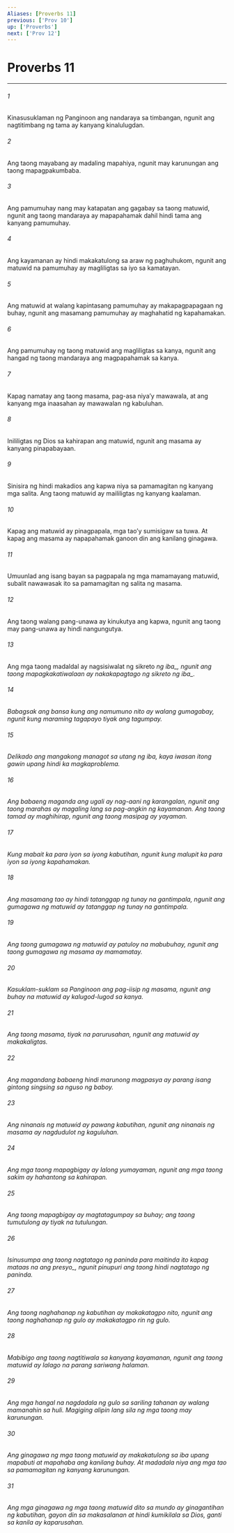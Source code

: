 ```yaml
---
Aliases: [Proverbs 11]
previous: ['Prov 10']
up: ['Proverbs']
next: ['Prov 12']
---
```

# Proverbs 11

***






















###### 1 










Kinasusuklaman ng Panginoon ang nandaraya sa timbangan, ngunit ang nagtitimbang ng tama ay kanyang kinalulugdan. 





















###### 2 










Ang taong mayabang ay madaling mapahiya, ngunit may karunungan ang taong mapagpakumbaba. 





















###### 3 










Ang pamumuhay nang may katapatan ang gagabay sa taong matuwid, ngunit ang taong mandaraya ay mapapahamak dahil hindi tama ang kanyang pamumuhay. 





















###### 4 










Ang kayamanan ay hindi makakatulong sa araw ng paghuhukom, ngunit ang matuwid na pamumuhay ay magliligtas sa iyo sa kamatayan. 





















###### 5 










Ang matuwid at walang kapintasang pamumuhay ay makapagpapagaan ng buhay, ngunit ang masamang pamumuhay ay maghahatid ng kapahamakan. 





















###### 6 










Ang pamumuhay ng taong matuwid ang magliligtas sa kanya, ngunit ang hangad ng taong mandaraya ang magpapahamak sa kanya. 





















###### 7 










Kapag namatay ang taong masama, pag-asa niyaʼy mawawala, at ang kanyang mga inaasahan ay mawawalan ng kabuluhan. 





















###### 8 










Inililigtas ng Dios sa kahirapan ang matuwid, ngunit ang masama ay kanyang pinapabayaan. 





















###### 9 










Sinisira ng hindi makadios ang kapwa niya sa pamamagitan ng kanyang mga salita. Ang taong matuwid ay maililigtas ng kanyang kaalaman. 





















###### 10 










Kapag ang matuwid ay pinagpapala, mga taoʼy sumisigaw sa tuwa. At kapag ang masama ay napapahamak ganoon din ang kanilang ginagawa. 





















###### 11 










Umuunlad ang isang bayan sa pagpapala ng mga mamamayang matuwid, subalit nawawasak ito sa pamamagitan ng salita ng masama. 





















###### 12 










Ang taong walang pang-unawa ay kinukutya ang kapwa, ngunit ang taong may pang-unawa ay hindi nangungutya. 





















###### 13 










Ang mga taong madaldal ay nagsisiwalat ng sikreto <i class="trans-change">ng iba_, ngunit ang taong mapagkakatiwalaan ay nakakapagtago ng sikreto <i class="trans-change">ng iba_. 





















###### 14 










Babagsak ang bansa kung ang namumuno nito ay walang gumagabay, ngunit kung maraming tagapayo tiyak ang tagumpay. 





















###### 15 










Delikado ang mangakong managot sa utang ng iba, kaya iwasan itong gawin upang hindi ka magkaproblema. 





















###### 16 










Ang babaeng maganda ang ugali ay nag-aani ng karangalan, ngunit ang taong marahas ay magaling lang sa pag-angkin ng kayamanan. Ang taong tamad ay maghihirap, ngunit ang taong masipag ay yayaman. 





















###### 17 










Kung mabait ka para iyon sa iyong kabutihan, ngunit kung malupit ka para iyon sa iyong kapahamakan. 





















###### 18 










Ang masamang tao ay hindi tatanggap ng tunay na gantimpala, ngunit ang gumagawa ng matuwid ay tatanggap ng tunay na gantimpala. 





















###### 19 










Ang taong gumagawa ng matuwid ay patuloy na mabubuhay, ngunit ang taong gumagawa ng masama ay mamamatay. 





















###### 20 










Kasuklam-suklam sa Panginoon ang pag-iisip ng masama, ngunit ang buhay na matuwid ay kalugod-lugod sa kanya. 





















###### 21 










Ang taong masama, tiyak na parurusahan, ngunit ang matuwid ay makakaligtas. 





















###### 22 










Ang magandang babaeng hindi marunong magpasya ay parang isang gintong singsing sa nguso ng baboy. 





















###### 23 










Ang ninanais ng matuwid ay pawang kabutihan, ngunit ang ninanais ng masama ay nagdudulot ng kaguluhan. 





















###### 24 










Ang mga taong mapagbigay ay lalong yumayaman, ngunit ang mga taong sakim ay hahantong sa kahirapan. 





















###### 25 










Ang taong mapagbigay ay magtatagumpay sa buhay; ang taong tumutulong ay tiyak na tutulungan. 





















###### 26 










Isinusumpa ang taong nagtatago ng paninda <i class="trans-change">para maitinda ito kapag mataas na ang presyo_, ngunit pinupuri ang taong hindi nagtatago ng paninda. 





















###### 27 










Ang taong naghahanap ng kabutihan ay makakatagpo nito, ngunit ang taong naghahanap ng gulo ay makakatagpo rin ng gulo. 





















###### 28 










Mabibigo ang taong nagtitiwala sa kanyang kayamanan, ngunit ang taong matuwid ay lalago na parang sariwang halaman. 





















###### 29 










Ang mga hangal na nagdadala ng gulo sa sariling tahanan ay walang mamanahin sa huli. Magiging alipin lang sila ng mga taong may karunungan. 





















###### 30 










Ang ginagawa ng mga taong matuwid ay makakatulong sa iba upang mapabuti at mapahaba ang kanilang buhay. At madadala niya ang mga tao sa pamamagitan ng kanyang karunungan. 





















###### 31 










Ang mga ginagawa ng mga taong matuwid dito sa mundo ay ginagantihan ng kabutihan, gayon din sa makasalanan at hindi kumikilala sa Dios, ganti sa kanila ay kaparusahan.
